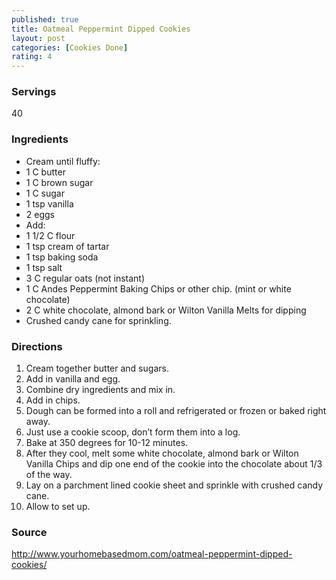 ```yaml
---
published: true
title: Oatmeal Peppermint Dipped Cookies
layout: post
categories: [Cookies Done]
rating: 4
---
```

### Servings
40

### Ingredients
- Cream until fluffy:
- 1 C butter
- 1 C brown sugar
- 1 C sugar
- 1 tsp vanilla
- 2 eggs
- Add:
- 1 1/2 C flour
- 1 tsp cream of tartar
- 1 tsp baking soda
- 1 tsp salt
- 3 C regular oats (not instant)
- 1 C Andes Peppermint Baking Chips or other chip. (mint or white chocolate)
- 2 C white chocolate, almond bark or Wilton Vanilla Melts for dipping
- Crushed candy cane for sprinkling.


### Directions
1. Cream together butter and sugars.
2. Add in vanilla and egg.
3. Combine dry ingredients and mix in.
4. Add in chips.
5. Dough can be formed into a roll and refrigerated or frozen or baked right away.
6. Just use a cookie scoop, don’t form them into a log.
7. Bake at 350 degrees for 10-12 minutes.
8. After they cool, melt some white chocolate, almond bark or Wilton Vanilla Chips and dip one end of the cookie into the chocolate about 1/3 of the way.
9. Lay on a parchment lined cookie sheet and sprinkle with crushed candy cane.
10. Allow to set up.

### Source
<a href="http://www.yourhomebasedmom.com/oatmeal-peppermint-dipped-cookies/" target="new">http://www.yourhomebasedmom.com/oatmeal-peppermint-dipped-cookies/</a>
